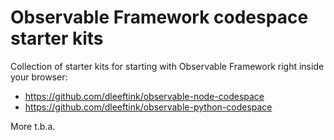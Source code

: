 # Observable Framework codespace starter kits

Collection of starter kits for starting with Observable Framework right inside your browser:

- https://github.com/dleeftink/observable-node-codespace
- https://github.com/dleeftink/observable-python-codespace

More t.b.a.
